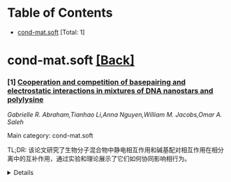 <div id=toc></div>

# Table of Contents

- [cond-mat.soft](#cond-mat.soft) [Total: 1]


<div id='cond-mat.soft'></div>

# cond-mat.soft [[Back]](#toc)

### [1] [Cooperation and competition of basepairing and electrostatic interactions in mixtures of DNA nanostars and polylysine](https://arxiv.org/abs/2507.16179)
*Gabrielle R. Abraham,Tianhao Li,Anna Nguyen,William M. Jacobs,Omar A. Saleh*

Main category: cond-mat.soft

TL;DR: 该论文研究了生物分子混合物中静电相互作用和碱基配对相互作用在相分离中的互补作用，通过实验和理论展示了它们如何协同影响相行为。


<details>
  <summary>Details</summary>
Motivation: 探索蛋白质-核酸混合物中多种物理相互作用（尤其是静电和碱基配对）如何共同影响相行为，解决这些相互作用可能互补或拮抗的问题。

Method: 结合实验和理论，研究聚-L-赖氨酸（PLL）和自互补DNA纳米星（NS）在不同温度、离子强度和组成下的相行为。

Result: 发现静电和碱基配对在高离子强度和高温度下协同稳定相分离，形成两相或三相共存，并观察到多种动力学路径形成的非平衡聚集体或液滴。

Conclusion: 不同相互作用模式的协同可以显著增加相行为的复杂性，为设计多相凝聚体提供了新思路。

Abstract: Phase separation in biomolecular mixtures can result from multiple physical
interactions, which may act either complementarily or antagonistically. In the
case of protein--nucleic acid mixtures, charge plays a key role but can have
contrasting effects on phase behavior. Attractive electrostatic interactions
between oppositely charged macromolecules are screened by added salt, reducing
the driving force for coacervation. By contrast, base-pairing interactions
between nucleic acids are diminished by charge repulsion and thus enhanced by
added salt, promoting associative phase separation. To explore this interplay,
we combine experiment and theory to map the complex phase behavior of a model
solution of poly-L-lysine (PLL) and self-complementary DNA nanostars (NS) as a
function of temperature, ionic strength, and macromolecular composition.
Despite having opposite salt dependences, we find that electrostatics and base
pairing cooperate to stabilize NS--PLL coacervation at high ionic strengths and
temperatures, leading to two-phase or three-phase coexistence under various
conditions. We further observe a variety of kinetic pathways to phase
separation at different salt concentrations, resulting in the formation of
nonequilibrium aggregates or droplets whose compositions evolve on long
timescales. Finally, we show that the cooperativity between electrostatics and
base pairing can be used to create multiphase coacervates that partition
various NS species at intermediate salt concentrations. Our results illustrate
how the interplay between distinct interaction modes can greatly increase the
complexity of the phase behavior relative to systems with a single type of
interaction.

</details>
